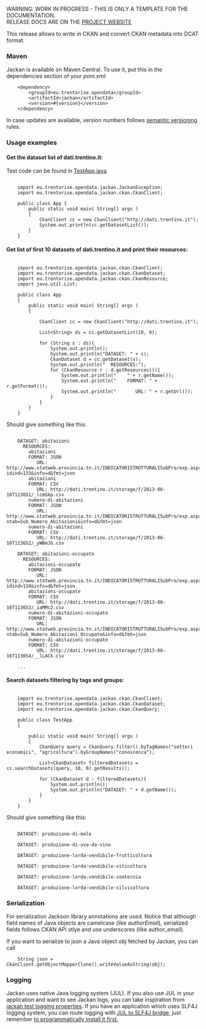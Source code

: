 <p class="josman-to-strip">
WARNING: WORK IN PROGRESS - THIS IS ONLY A TEMPLATE FOR THE DOCUMENTATION. <br/>
RELEASE DOCS ARE ON THE <a href="http://opendatatrentino.github.io/jackan/" target="_blank">PROJECT WEBSITE</a>
</p>

This release allows to write in CKAN and convert CKAN metadata into DCAT format.

### Maven

Jackan is available on Maven Central. To use it, put this in the dependencies section of your _pom.xml_:

```
    <dependency>
        <groupId>eu.trentorise.opendata</groupId>
        <artifactId>jackan</artifactId>
        <version>#{version}</version>            
    </dependency>
```

In case updates are available, version numbers follows <a href="http://semver.org/" target="_blank">semantic versioning</a> rules.

### Usage examples

#### Get the dataset list of dati.trentino.it:

Test code can be found in <a href="../src/test/java/eu/trentorise/opendata/jackan/test/ckan/TestApp.java" target="_blank">TestApp.java</a>

```

    import eu.trentorise.opendata.jackan.JackanException;
    import eu.trentorise.opendata.jackan.ckan.CkanClient;

    public class App {
        public static void main( String[] args )
        {        
            CkanClient cc = new CkanClient("http://dati.trentino.it");        
            System.out.println(cc.getDatasetList());               
        }
    }

```

#### Get list of first 10 datasets of dati.trentino.it and print their resources:

```

    import eu.trentorise.opendata.jackan.ckan.CkanClient;
    import eu.trentorise.opendata.jackan.ckan.CkanDataset;
    import eu.trentorise.opendata.jackan.ckan.CkanResource;
    import java.util.List;

    public class App 
    {
        public static void main( String[] args )
        {

            CkanClient cc = new CkanClient("http://dati.trentino.it");

            List<String> ds = cc.getDatasetList(10, 0);

            for (String s : ds){
                System.out.println();
                System.out.println("DATASET: " + s);
                CkanDataset d = cc.getDataset(s);            
                System.out.println("  RESOURCES:");
                for (CkanResource r : d.getResources()){                
                    System.out.println("    " + r.getName());
                    System.out.println("    FORMAT: " + r.getFormat());
                    System.out.println("       URL: " + r.getUrl());
                }
            }
        }
    }

```

Should give something like this:

```

    DATASET: abitazioni
      RESOURCES:
        abitazioni
        FORMAT: JSON
           URL: http://www.statweb.provincia.tn.it/INDICATORISTRUTTURALISubPro/exp.aspx?idind=133&info=d&fmt=json
        abitazioni
        FORMAT: CSV
           URL: http://dati.trentino.it/storage/f/2013-06-16T113651/_lcmGkp.csv
        numero-di-abitazioni
        FORMAT: JSON
           URL: http://www.statweb.provincia.tn.it/INDICATORISTRUTTURALISubPro/exp.aspx?ntab=Sub_Numero_Abitazioni&info=d&fmt=json
        numero-di-abitazioni
        FORMAT: CSV
           URL: http://dati.trentino.it/storage/f/2013-06-16T113652/_yWBmJG.csv

    DATASET: abitazioni-occupate
      RESOURCES:
        abitazioni-occupate
        FORMAT: JSON
           URL: http://www.statweb.provincia.tn.it/INDICATORISTRUTTURALISubPro/exp.aspx?idind=134&info=d&fmt=json
        abitazioni-occupate
        FORMAT: CSV
           URL: http://dati.trentino.it/storage/f/2013-06-16T113653/_iaMMc2.csv
        numero-di-abitazioni-occupate
        FORMAT: JSON
           URL: http://www.statweb.provincia.tn.it/INDICATORISTRUTTURALISubPro/exp.aspx?ntab=Sub_Numero_Abitazioni_Occupate&info=d&fmt=json
        numero-di-abitazioni-occupate
        FORMAT: CSV
           URL: http://dati.trentino.it/storage/f/2013-06-16T113654/__lLACk.csv

    ...

```

#### Search datasets filtering by tags and groups:


```

    import eu.trentorise.opendata.jackan.ckan.CkanClient;
    import eu.trentorise.opendata.jackan.ckan.CkanDataset;
    import eu.trentorise.opendata.jackan.ckan.CkanQuery;

    public class TestApp 
    {

        public static void main( String[] args )
        {
            CkanQuery query = CkanQuery.filter().byTagNames("settori economici", "agricoltura").byGroupNames("conoscenza");

            List<CkanDataset> filteredDatasets = cc.searchDatasets(query, 10, 0).getResults();

            for (CkanDataset d : filteredDatasets){
                System.out.println();
                System.out.println("DATASET: " + d.getName());           
            } 
        }
    }
```

Should give something like this:

```

    DATASET: produzione-di-mele

    DATASET: produzione-di-uva-da-vino

    DATASET: produzione-lorda-vendibile-frutticoltura

    DATASET: produzione-lorda-vendibile-viticoltura

    DATASET: produzione-lorda-vendibile-zootecnia

    DATASET: produzione-lorda-vendibile-silvicoltura
```

### Serialization

For serialization Jackson library annotations are used. Notice that although field names of Java objects are camelcase (like _authorEmail_), serialized fields follows CKAN API stlye and use underscores (like author_email).

If you want to serialize to json a Java object _obj_ fetched by Jackan, you can call 

```
    String json = CkanClient.getObjectMapperClone().writeValueAsString(obj);
```

### Logging

Jackan uses native Java logging system (JUL). If you also use JUL in your application and want to see Jackan logs, you can take inspiration from [jackan test logging properties](https://github.com/opendatatrentino/jackan/blob/master/src/test/resources/odt.commons.logging.properties).  If you have an application which uses SLF4J logging system, you can route logging with <a href="http://mvnrepository.com/artifact/org.slf4j/jul-to-slf4j" target="_blank">JUL to SLF4J bridge</a>, just remember <a href="http://stackoverflow.com/questions/9117030/jul-to-slf4j-bridge" target="_blank"> to programmatically install it first. </a>